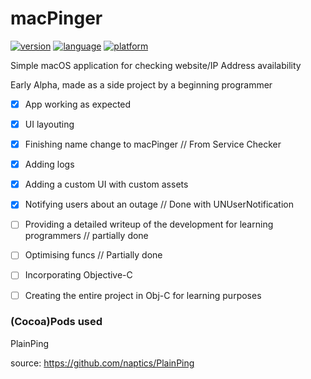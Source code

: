 # macPinger
[![version](https://img.shields.io/badge/version-Alpha%20v2.0-blue.svg)](https://img.shields.io/badge/version-Alpha%20v2.0-blue.svg)
[![language](https://img.shields.io/badge/language-Swift%204.2-orange.svg)](https://developer.apple.com/swift/)
[![platform](https://img.shields.io/badge/macOS-10.14-lightgrey.svg)](https://img.shields.io/badge/macOS-10.14-lightgrey.svg)


Simple macOS application for checking website/IP Address availability

Early Alpha, made as a side project by a beginning programmer

- [x] App working as expected
- [x] UI layouting
- [x] Finishing name change to macPinger // From Service Checker
- [x] Adding logs
- [x] Adding a custom UI with custom assets
- [x] Notifying users about an outage // Done with UNUserNotification
- [ ] Providing a detailed writeup of the development for learning programmers // partially done
- [ ] Optimising funcs // Partially done
- [ ] Incorporating Objective-C
- [ ] Creating the entire project in Obj-C for learning purposes


### (Cocoa)Pods used

PlainPing

source: https://github.com/naptics/PlainPing
